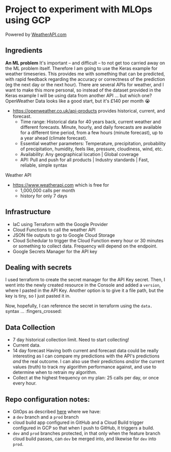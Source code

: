 # Project to experiment with MLOps using GCP
Powered by <a href="https://www.weatherapi.com/" title="Free Weather API">WeatherAPI.com</a>


## Ingredients
**An ML problem**
It's important – and difficult – to not get too carried away on the ML problem itself.
Therefore I am going to use the Keras example for weather timeseries. This provides me
with something that can be predicted, with rapid feedback regarding the accuracy or
correctness of the prediction (eg the next day or the next hour). There are several
APIs for weather, and I want to make this more personal, so instead of the dataset provided
in the Keras example I will be using data from another API … but which one? OpenWeather Data looks like a good start, but it's £140 per month :sob:
- https://openweather.co.uk/api-products provides historical, current, and forecast.
    - Time range: Historical data for 40 years back, current weather and different forecasts. Minute, hourly, and daily forecasts are        available for a different time period, from a few hours (minute forecast), up to a year ahead (climate forecast).
    - Essential weather parameters: Temperature, precipitation, probability of precipitation, humidity, feels like, pressure, cloudiness, wind, etc.
    - Availability: Any geographical location | Global coverage
    - API: Pull and push for all products | Industry standards | Fast, reliable, simple syntax

Weather API
- https://www.weatherapi.com which is free for
  - 1,000,000 calls per month
  - history for only 7 days

## Infrastructure
- IaC using Terraform with the Google Provider
- Cloud Functions to call the weather API
- JSON file outputs to go to Google Cloud Storage
- Cloud Schedular to trigger the Cloud Function every hour or 30 minutes or something to collect data. Frequency will depend on the endpoint.
- Google Secrets Manager for the API key

## Dealing with secrets
I used terraform to create the secret manager for the API Key secret. Then, I went into the newly created resource in the Console and added a `version`, where I pasted in the API Key. Another option is to give it a file path, but the key is tiny, so I just pasted it in.

Now, hopefully, I can reference the secret in terraform using the `data.` syntax ... :fingers_crossed:

## Data Collection
- 7 day historical collection limit. Need to start collecting!
- Current data.
- 14 day forecast
  Having both current and forecast data could be really interesting as I can compare my predictions with the API's predictions _and_ the real outcome.
  I can also use their predictions _and/or_ the current values (truth) to track my algorithm performance against, and use to determine when to retrain my algorithm.
- Collect at the highest frequency on my plan: 25 calls per day, or once every hour.

## Repo configuration notes:
- GitOps as described [here](https://cloud.google.com/architecture/managing-infrastructure-as-code) where we have:
- a `dev` branch and a `prod` branch
- cloud build app configured in GitHub and a Cloud Build trigger configured in GCP so that when I push to GitHub, it triggers a build.
- `dev` and `prod` branches protected, in that only when the feature branch cloud build passes, can `dev` be merged into, and likewise for `dev` into `prod`.  
